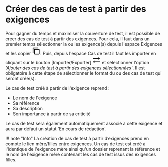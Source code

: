 # Créer des cas de test à partir des exigences

Pour gagner du temps et maximiser la couverture de test, il est possible de créer des cas de test à partir des exigences.
Pour cela, il faut dans un premier temps sélectionner la ou les exigence(s) depuis l'espace Exigences et les copier ![Copier](resources/copy.png). Puis, depuis l'espace Cas de test il faut les importer en cliquant sur le bouton [Importer/Exporter] ![Importer/Exporter](resources/import-export.png) et sélectionner l'option *'Ajouter des cas de test à partir des exigences sélectionnées'*. Il est obligatoire à cette étape de sélectionner le format du ou des cas de test qui seront créé(s).

Le cas de test créé à partir de l'exigence reprend : 
- Le nom de l'exigence
- Sa référence
- Sa description 
- Son importance à partir de sa criticité

Le cas de test sera également automatiquement associé à cette exigence et aura par défaut un statut 'En cours de rédaction'.

!!! note "Info"
	La création de cas de test à partir d’exigences prend en compte le lien mère/filles entre exigences. Un cas de test est créé à l'identique de l'exigence mère ainsi qu'un dossier reprenant la référence et le nom de l'exigence mère contenant les cas de test issus des exigences filles.
